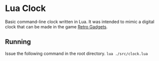 # Lua Clock
Basic command-line clock written in Lua. It was intended to mimic a digital clock that can be made in the game [Retro Gadgets](https://www.retrogadgets.game/).

## Running
Issue the following command in the root directory.
`lua ./src/clock.lua`
